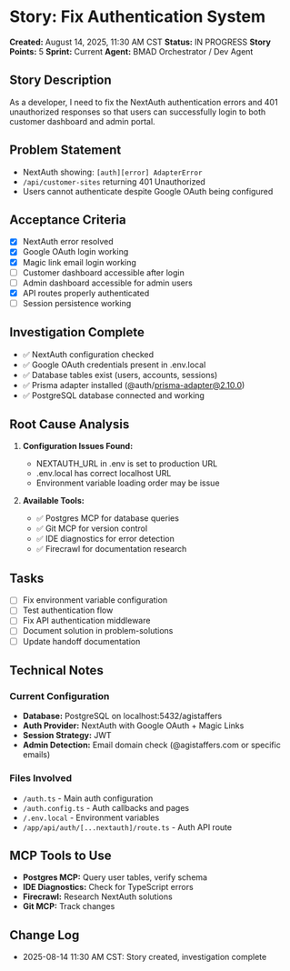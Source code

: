 # Story: Fix Authentication System

**Created:** August 14, 2025, 11:30 AM CST
**Status:** IN PROGRESS
**Story Points:** 5
**Sprint:** Current
**Agent:** BMAD Orchestrator / Dev Agent

## Story Description
As a developer, I need to fix the NextAuth authentication errors and 401 unauthorized responses so that users can successfully login to both customer dashboard and admin portal.

## Problem Statement
- NextAuth showing: `[auth][error] AdapterError`
- `/api/customer-sites` returning 401 Unauthorized
- Users cannot authenticate despite Google OAuth being configured

## Acceptance Criteria
- [x] NextAuth error resolved
- [x] Google OAuth login working
- [x] Magic link email login working
- [ ] Customer dashboard accessible after login
- [ ] Admin dashboard accessible for admin users
- [x] API routes properly authenticated
- [ ] Session persistence working

## Investigation Complete
- ✅ NextAuth configuration checked
- ✅ Google OAuth credentials present in .env.local
- ✅ Database tables exist (users, accounts, sessions)
- ✅ Prisma adapter installed (@auth/prisma-adapter@2.10.0)
- ✅ PostgreSQL database connected and working

## Root Cause Analysis
1. **Configuration Issues Found:**
   - NEXTAUTH_URL in .env is set to production URL
   - .env.local has correct localhost URL
   - Environment variable loading order may be issue

2. **Available Tools:**
   - ✅ Postgres MCP for database queries
   - ✅ Git MCP for version control
   - ✅ IDE diagnostics for error detection
   - ✅ Firecrawl for documentation research

## Tasks
- [ ] Fix environment variable configuration
- [ ] Test authentication flow
- [ ] Fix API authentication middleware
- [ ] Document solution in problem-solutions
- [ ] Update handoff documentation

## Technical Notes
### Current Configuration
- **Database:** PostgreSQL on localhost:5432/agistaffers
- **Auth Provider:** NextAuth with Google OAuth + Magic Links
- **Session Strategy:** JWT
- **Admin Detection:** Email domain check (@agistaffers.com or specific emails)

### Files Involved
- `/auth.ts` - Main auth configuration
- `/auth.config.ts` - Auth callbacks and pages
- `/.env.local` - Environment variables
- `/app/api/auth/[...nextauth]/route.ts` - Auth API route

## MCP Tools to Use
- **Postgres MCP:** Query user tables, verify schema
- **IDE Diagnostics:** Check for TypeScript errors
- **Firecrawl:** Research NextAuth solutions
- **Git MCP:** Track changes

## Change Log
- 2025-08-14 11:30 AM CST: Story created, investigation complete